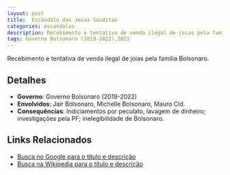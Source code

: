 ```yaml
---
layout: post
title:  Escândalo das Joias Sauditas
categories: escandalos
description: Recebimento e tentativa de venda ilegal de joias pela família Bolsonaro.
tags: Governo Bolsonaro (2019-2022),2022
---
```


Recebimento e tentativa de venda ilegal de joias pela família Bolsonaro.

## Detalhes
- **Governo**: Governo Bolsonaro (2019-2022)
- **Envolvidos**: Jair Bolsonaro, Michelle Bolsonaro, Mauro Cid.
- **Consequências**: Indiciamentos por peculato, lavagem de dinheiro; investigações pela PF; inelegibilidade de Bolsonaro.

## Links Relacionados
- [Busca no Google para o título e descrição](https://www.google.com/search?q=Esc%C3%A2ndalo%20das%20Joias%20Sauditas%20Recebimento%20e%20tentativa%20de%20venda%20ilegal%20de%20joias%20pela%20fam%C3%ADlia%20Bolsonaro.%20Governo%20Bolsonaro%20%282019-2022%29)
- [Busca na Wikipedia para o título e descrição](https://en.wikipedia.org/w/index.php?search=Esc%C3%A2ndalo%20das%20Joias%20Sauditas%20Recebimento%20e%20tentativa%20de%20venda%20ilegal%20de%20joias%20pela%20fam%C3%ADlia%20Bolsonaro.%20Governo%20Bolsonaro%20%282019-2022%29)
